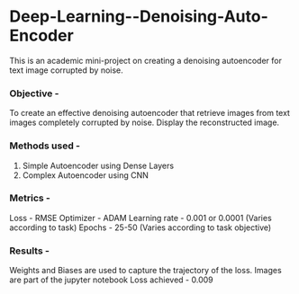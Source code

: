 # Deep-Learning--Denoising-Auto-Encoder
This is an academic mini-project on creating a denoising autoencoder for text image corrupted by noise.

### Objective - 
To create an effective denoising autoencoder that retrieve images from text images completely corrupted by noise.
Display the reconstructed image. 

### Methods used - 
1) Simple Autoencoder using Dense Layers
2) Complex Autoencoder using CNN

### Metrics - 
Loss - RMSE
Optimizer - ADAM
Learning rate - 0.001 or 0.0001 (Varies according to task) 
Epochs - 25-50 (Varies according to task objective)

### Results - 
Weights and Biases are used to capture the trajectory of the loss. Images are part of the jupyter notebook
Loss achieved - 0.009
